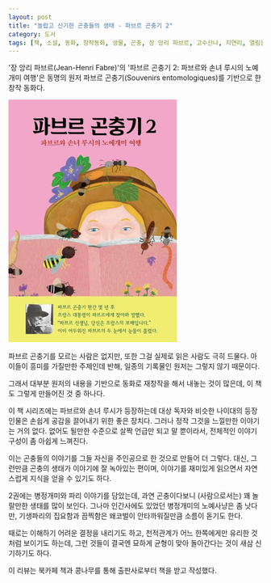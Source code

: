 ```yaml
---
layout: post
title: "놀랍고 신기한 곤충들의 생태 - 파브르 곤충기 2"
category: 도서
tags: [책, 소설, 동화, 창작동화, 생물, 곤충, 장 앙리 파브르, 고수산나, 지연리, 열림원어린이, 북카페 책과 콩나무, 서평]
---
```


'장 앙리 파브르(Jean-Henri Fabre)'의
'파브르 곤충기 2: 파브르와 손녀 루시의 노예개미 여행'은
동명의 원저 파브르 곤충기(Souvenirs entomologiques)를 기반으로 한 창작 동화다.

![표지](/images/yolimwon-kids-souvenirs-entomologiques-2-book-h480.jpg)

파브르 곤충기를 모르는 사람은 없지만,
또한 그걸 실제로 읽은 사람도 극히 드물다.
아이들이 흥미를 가질만한 주제인데 반해,
일종의 기록물인 원저는 그렇지 않기 때문이다.

그래서 대부분 원저의 내용을 기반으로 동화로 재창작을 해서 내놓는 것이 많은데,
이 책도 그렇게 만들어진 것 중 하나다.

이 책 시리즈에는 파브르와 손녀 루시가 등장하는데
대상 독자와 비슷한 나이대의 등장인물은 손쉽게 공감을 끌어내기 위한 좋은 장치다.
그러나 정작 그것을 느낄만한 이야기는 거의 없다.
없어도 될만한 수준으로 살짝 언급만 되고 말 뿐이라서,
전체적인 이야기 구성이 좀 아쉽게 느껴진다.

이는 곤충들의 이야기를 그들 자신을 주인공으로 한 것으로 만들어 더 그렇다.
대신, 그런만큼 곤충의 생태가 이야기에 잘 녹아있는 편이며,
이야기를 재미있게 읽으면서 자연스럽게 지식을 얻을 수 있기도 하다.

2권에는 병정개미와 파리 이야기를 담았는데,
과연 곤충이다보니 (사람으로서는) 꽤 놀랄만한 생태를 많이 보인다.
그나마 인간사에도 있었던 병정개미의 노예사냥은 좀 낫다만,
기생파리의 집요함과 끔찍함은 왜코벌이 안타까워질만큼 소름이 돋기도 한다.

때로는 이해하기 어려운 결정을 내리기도 하고,
천적관계가 어느 한쪽에게만 유리한 것처럼 보이기도 하는데,
그런 것들이 결국엔 묘하게 균형이 맞아 돌아간다는 것이 새삼 신기하기도 하다.



<div class="im im-info">
이 리뷰는 북카페 책과 콩나무를 통해 출판사로부터 책을 받고 작성했다.
</div>
